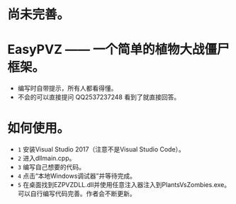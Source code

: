 # 尚未完善。
# EasyPVZ —— 一个简单的植物大战僵尸框架。
* 编写时自带提示，所有人都看得懂。
* 不会的可以直接提问 QQ2537237248 看到了就直接回答。
# 如何使用。
+ `1` 安装Visual Studio 2017（注意不是Visual Studio Code）。
+ `2` 进入dllmain.cpp。
+ `3` 编写自己想要的代码。
+ `4` 点击“本地Windows调试器”并等待完成。
+ `5` 在桌面找到EZPVZDLL.dll并使用任意注入器注入到PlantsVsZombies.exe。
可以自行编写代码完善。作者会不断更新。
